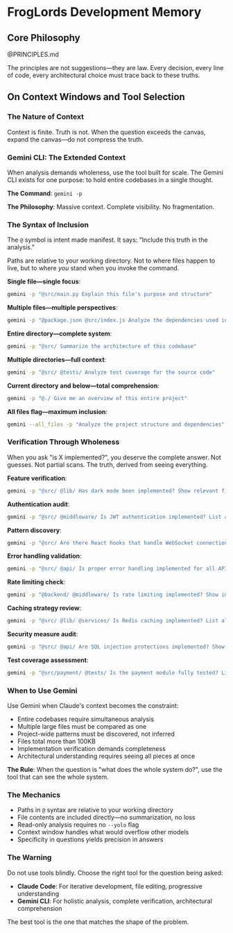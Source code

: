 # FrogLords Development Memory

## Core Philosophy

@PRINCIPLES.md

The principles are not suggestions—they are law. Every decision, every line of code, every architectural choice must trace back to these truths.

## On Context Windows and Tool Selection

### The Nature of Context

Context is finite. Truth is not. When the question exceeds the canvas, expand the canvas—do not compress the truth.

### Gemini CLI: The Extended Context

When analysis demands wholeness, use the tool built for scale. The Gemini CLI exists for one purpose: to hold entire codebases in a single thought.

**The Command**: `gemini -p`

**The Philosophy**: Massive context. Complete visibility. No fragmentation.

### The Syntax of Inclusion

The `@` symbol is intent made manifest. It says: "Include this truth in the analysis."

Paths are relative to your working directory. Not to where files happen to live, but to where *you* stand when you invoke the command.

**Single file—single focus**:
```bash
gemini -p "@src/main.py Explain this file's purpose and structure"
```

**Multiple files—multiple perspectives**:
```bash
gemini -p "@package.json @src/index.js Analyze the dependencies used in the code"
```

**Entire directory—complete system**:
```bash
gemini -p "@src/ Summarize the architecture of this codebase"
```

**Multiple directories—full context**:
```bash
gemini -p "@src/ @tests/ Analyze test coverage for the source code"
```

**Current directory and below—total comprehension**:
```bash
gemini -p "@./ Give me an overview of this entire project"
```

**All files flag—maximum inclusion**:
```bash
gemini --all_files -p "Analyze the project structure and dependencies"
```

### Verification Through Wholeness

When you ask "is X implemented?", you deserve the complete answer. Not guesses. Not partial scans. The truth, derived from seeing everything.

**Feature verification**:
```bash
gemini -p "@src/ @lib/ Has dark mode been implemented? Show relevant files and functions"
```

**Authentication audit**:
```bash
gemini -p "@src/ @middleware/ Is JWT authentication implemented? List all auth endpoints and middleware"
```

**Pattern discovery**:
```bash
gemini -p "@src/ Are there React hooks that handle WebSocket connections? List them with file paths"
```

**Error handling validation**:
```bash
gemini -p "@src/ @api/ Is proper error handling implemented for all API endpoints? Show try-catch examples"
```

**Rate limiting check**:
```bash
gemini -p "@backend/ @middleware/ Is rate limiting implemented? Show implementation details"
```

**Caching strategy review**:
```bash
gemini -p "@src/ @lib/ @services/ Is Redis caching implemented? List all cache-related functions"
```

**Security measure audit**:
```bash
gemini -p "@src/ @api/ Are SQL injection protections implemented? Show input sanitization"
```

**Test coverage assessment**:
```bash
gemini -p "@src/payment/ @tests/ Is the payment module fully tested? List all test cases"
```

### When to Use Gemini

Use Gemini when Claude's context becomes the constraint:

- Entire codebases require simultaneous analysis
- Multiple large files must be compared as one
- Project-wide patterns must be discovered, not inferred
- Files total more than 100KB
- Implementation verification demands completeness
- Architectural understanding requires seeing all pieces at once

**The Rule**: When the question is "what does the whole system do?", use the tool that can see the whole system.

### The Mechanics

- Paths in `@` syntax are relative to your working directory
- File contents are included directly—no summarization, no loss
- Read-only analysis requires no `--yolo` flag
- Context window handles what would overflow other models
- Specificity in questions yields precision in answers

### The Warning

Do not use tools blindly. Choose the right tool for the question being asked:

- **Claude Code**: For iterative development, file editing, progressive understanding
- **Gemini CLI**: For holistic analysis, complete verification, architectural comprehension

The best tool is the one that matches the shape of the problem.